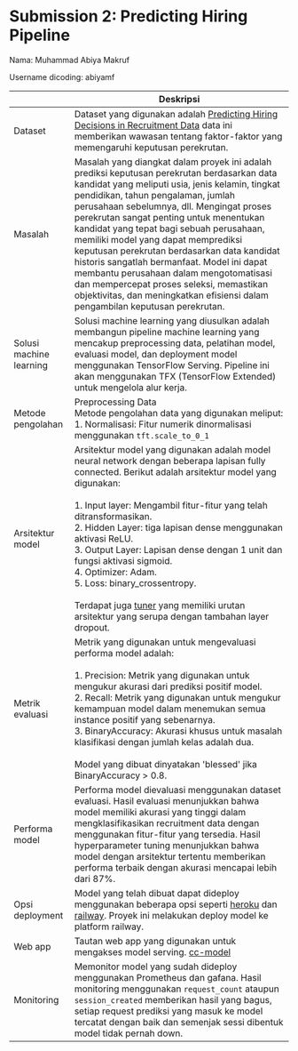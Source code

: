 # Submission 2: Predicting Hiring Pipeline
Nama: Muhammad Abiya Makruf

Username dicoding: abiyamf

| | Deskripsi |
| ----------- | ----------- |
| Dataset | Dataset yang digunakan adalah [Predicting Hiring Decisions in Recruitment Data](https://www.kaggle.com/datasets/rabieelkharoua/predicting-hiring-decisions-in-recruitment-data) data ini memberikan wawasan tentang faktor-faktor yang memengaruhi keputusan perekrutan.|
| Masalah | Masalah yang diangkat dalam proyek ini adalah prediksi keputusan perekrutan berdasarkan data kandidat yang meliputi usia, jenis kelamin, tingkat pendidikan, tahun pengalaman, jumlah perusahaan sebelumnya, dll. Mengingat proses perekrutan sangat penting untuk menentukan kandidat yang tepat bagi sebuah perusahaan, memiliki model yang dapat memprediksi keputusan perekrutan berdasarkan data kandidat historis sangatlah bermanfaat. Model ini dapat membantu perusahaan dalam mengotomatisasi dan mempercepat proses seleksi, memastikan objektivitas, dan meningkatkan efisiensi dalam pengambilan keputusan perekrutan. |
| Solusi machine learning | Solusi machine learning yang diusulkan adalah membangun pipeline machine learning yang mencakup preprocessing data, pelatihan model, evaluasi model, dan deployment model menggunakan TensorFlow Serving. Pipeline ini akan menggunakan TFX (TensorFlow Extended) untuk mengelola alur kerja. |
| Metode pengolahan | Preprocessing Data <br> Metode pengolahan data yang digunakan meliput: <br> 1. Normalisasi: Fitur numerik dinormalisasi menggunakan `tft.scale_to_0_1`|
| Arsitektur model | Arsitektur model yang digunakan adalah model neural network dengan beberapa lapisan fully connected. Berikut adalah arsitektur model yang digunakan: <br><br> 1. Input layer: Mengambil fitur-fitur yang telah ditransformasikan. <br> 2. Hidden Layer: tiga lapisan dense menggunakan aktivasi ReLU. <br> 3. Output Layer: Lapisan dense dengan 1 unit dan fungsi aktivasi sigmoid. <br> 4. Optimizer: Adam. <br> 5. Loss: binary_crossentropy. <br><br> Terdapat juga [tuner](https://github.com/AbiyaMakruf/Dicoding-PengembanganDanPengoperasianSistemMachineLearning/blob/main/modules/tuner.py)  yang memiliki urutan arsitektur yang serupa dengan tambahan layer dropout.  |
| Metrik evaluasi | Metrik yang digunakan untuk mengevaluasi performa model adalah: <br><br> 1. Precision: Metrik yang digunakan untuk mengukur akurasi dari prediksi positif model.<br> 2. Recall: Metrik yang digunakan untuk mengukur kemampuan model dalam menemukan semua instance positif yang sebenarnya. <br> 3. BinaryAccuracy: Akurasi khusus untuk masalah klasifikasi dengan jumlah kelas adalah dua. <br><br> Model yang dibuat dinyatakan 'blessed' jika BinaryAccuracy > 0.8.|
| Performa model | Performa model dievaluasi menggunakan dataset evaluasi. Hasil evaluasi menunjukkan bahwa model memiliki akurasi yang tinggi dalam mengklasifikasikan recruitment data dengan menggunakan fitur-fitur yang tersedia. Hasil hyperparameter tuning menunjukkan bahwa model dengan arsitektur tertentu memberikan performa terbaik dengan akurasi mencapai lebih dari 87%. |
| Opsi deployment | Model yang telah dibuat dapat dideploy menggunakan beberapa opsi seperti [heroku](https://www.heroku.com/) dan [railway](https://railway.app/). Proyek ini melakukan deploy model ke platform railway.|
| Web app | Tautan web app yang digunakan untuk mengakses model serving. [cc-model](https://proyek-akhir-mlops-production.up.railway.app/v1/models/cc-model/metadata)|
| Monitoring | Memonitor model yang sudah dideploy menggunakan Prometheus dan gafana.  Hasil monitoring menggunakan `request_count` ataupun `session_created` memberikan hasil yang bagus, setiap request prediksi yang masuk ke model tercatat dengan baik dan semenjak sessi dibentuk model tidak pernah down.|
